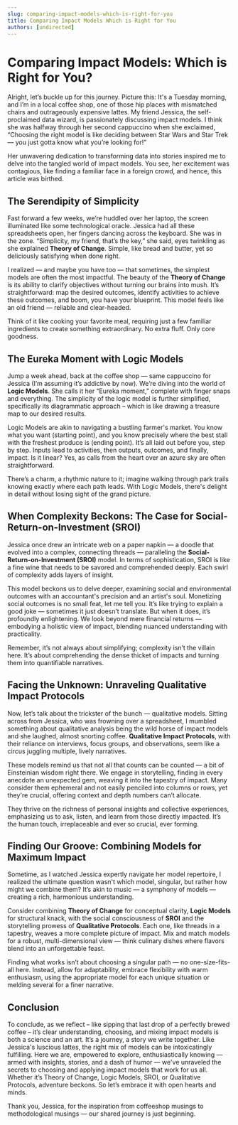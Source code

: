 ```yaml
---
slug: comparing-impact-models-which-is-right-for-you
title: Comparing Impact Models Which is Right for You
authors: [undirected]
---
```



# Comparing Impact Models: Which is Right for You?

Alright, let’s buckle up for this journey. Picture this: It's a Tuesday morning, and I’m in a local coffee shop, one of those hip places with mismatched chairs and outrageously expensive lattes. My friend Jessica, the self-proclaimed data wizard, is passionately discussing impact models. I think she was halfway through her second cappuccino when she exclaimed, “Choosing the right model is like deciding between Star Wars and Star Trek — you just gotta know what you’re looking for!” 

Her unwavering dedication to transforming data into stories inspired me to delve into the tangled world of impact models. You see, her excitement was contagious, like finding a familiar face in a foreign crowd, and hence, this article was birthed.

## The Serendipity of Simplicity

Fast forward a few weeks, we’re huddled over her laptop, the screen illuminated like some technological oracle. Jessica had all these spreadsheets open, her fingers dancing across the keyboard. She was in the zone. “Simplicity, my friend, that’s the key,” she said, eyes twinkling as she explained **Theory of Change**. Simple, like bread and butter, yet so deliciously satisfying when done right.

I realized — and maybe you have too — that sometimes, the simplest models are often the most impactful. The beauty of the **Theory of Change** is its ability to clarify objectives without turning our brains into mush. It’s straightforward: map the desired outcomes, identify activities to achieve these outcomes, and boom, you have your blueprint. This model feels like an old friend — reliable and clear-headed.

Think of it like cooking your favorite meal, requiring just a few familiar ingredients to create something extraordinary. No extra fluff. Only core goodness.

## The Eureka Moment with Logic Models

Jump a week ahead, back at the coffee shop — same cappuccino for Jessica (I’m assuming it’s addictive by now). We’re diving into the world of **Logic Models**. She calls it her “Eureka moment,” complete with finger snaps and everything. The simplicity of the logic model is further simplified, specifically its diagrammatic approach – which is like drawing a treasure map to our desired results.

Logic Models are akin to navigating a bustling farmer's market. You know what you want (starting point), and you know precisely where the best stall with the freshest produce is (ending point). It’s all laid out before you, step by step. Inputs lead to activities, then outputs, outcomes, and finally, impact. Is it linear? Yes, as calls from the heart over an azure sky are often straightforward.

There’s a charm, a rhythmic nature to it; imagine walking through park trails knowing exactly where each path leads. With Logic Models, there's delight in detail without losing sight of the grand picture. 

## When Complexity Beckons: The Case for Social-Return-on-Investment (SROI)

Jessica once drew an intricate web on a paper napkin — a doodle that evolved into a complex, connecting threads — paralleling the **Social-Return-on-Investment (SROI)** model. In terms of sophistication, SROI is like a fine wine that needs to be savored and comprehended deeply. Each swirl of complexity adds layers of insight.

This model beckons us to delve deeper, examining social and environmental outcomes with an accountant's precision and an artist's soul. Monetizing social outcomes is no small feat, let me tell you. It’s like trying to explain a good joke — sometimes it just doesn’t translate. But when it does, it’s profoundly enlightening. We look beyond mere financial returns — embodying a holistic view of impact, blending nuanced understanding with practicality.

Remember, it’s not always about simplifying; complexity isn’t the villain here. It’s about comprehending the dense thicket of impacts and turning them into quantifiable narratives.

## Facing the Unknown: Unraveling Qualitative Impact Protocols

Now, let’s talk about the trickster of the bunch — qualitative models. Sitting across from Jessica, who was frowning over a spreadsheet, I mumbled something about qualitative analysis being the wild horse of impact models and she laughed, almost snorting coffee. **Qualitative Impact Protocols**, with their reliance on interviews, focus groups, and observations, seem like a circus juggling multiple, lively narratives.

These models remind us that not all that counts can be counted — a bit of Einsteinian wisdom right there. We engage in storytelling, finding in every anecdote an unexpected gem, weaving it into the tapestry of impact. Many consider them ephemeral and not easily penciled into columns or rows, yet they're crucial, offering context and depth numbers can’t allocate.

They thrive on the richness of personal insights and collective experiences, emphasizing us to ask, listen, and learn from those directly impacted. It’s the human touch, irreplaceable and ever so crucial, ever forming.

## Finding Our Groove: Combining Models for Maximum Impact

Sometime, as I watched Jessica expertly navigate her model repertoire, I realized the ultimate question wasn't which model, singular, but rather how might we combine them? It’s akin to music — a symphony of models — creating a rich, harmonious understanding.

Consider combining **Theory of Change** for conceptual clarity, **Logic Models** for structural knack, with the social consciousness of **SROI** and the storytelling prowess of **Qualitative Protocols**. Each one, like threads in a tapestry, weaves a more complete picture of impact. Mix and match models for a robust, multi-dimensional view — think culinary dishes where flavors blend into an unforgettable feast.

Finding what works isn’t about choosing a singular path — no one-size-fits-all here. Instead, allow for adaptability, embrace flexibility with warm enthusiasm, using the appropriate model for each unique situation or melding several for a finer narrative.

## Conclusion

To conclude, as we reflect – like sipping that last drop of a perfectly brewed coffee – it’s clear understanding, choosing, and mixing impact models is both a science and an art. It’s a journey, a story we write together. Like Jessica's luscious lattes, the right mix of models can be intoxicatingly fulfilling. Here we are, empowered to explore, enthusiastically knowing — armed with insights, stories, and a dash of humor — we've unraveled the secrets to choosing and applying impact models that work for us all. Whether it’s Theory of Change, Logic Models, SROI, or Qualitative Protocols, adventure beckons. So let’s embrace it with open hearts and minds.

Thank you, Jessica, for the inspiration from coffeeshop musings to methodological musings — our shared journey is just beginning.